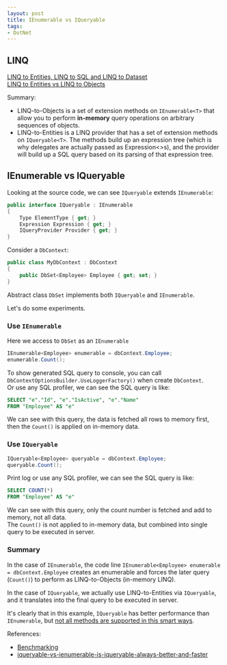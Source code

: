 ```yaml
---
layout: post
title: IEnumerable vs IQueryable
tags:
- DotNet
---
```


## LINQ

[LINQ to Entities, LINQ to SQL and LINQ to Dataset](https://stackoverflow.com/questions/2443836)  
[LINQ to Entities vs LINQ to Objects](https://stackoverflow.com/questions/7192040)

Summary:

- LINQ-to-Objects is a set of extension methods on `IEnumerable<T>` that allow you to perform **in-memory** query operations on arbitrary sequences of objects.
- LINQ-to-Entities is a LINQ provider that has a set of extension methods on `IQueryable<T>`. The methods build up an expression tree (which is why delegates are actually passed as Expression<>s), and the provider will build up a SQL query based on its parsing of that expression tree.

## IEnumerable vs IQueryable

Looking at the source code, we can see `IQueryable` extends `IEnumerable`:

```cs
public interface IQueryable : IEnumerable
{
    Type ElementType { get; }
    Expression Expression { get; }
    IQueryProvider Provider { get; }
}
```

Consider a `DbContext`:

```cs
public class MyDbContext : DbContext
{
    public DbSet<Employee> Employee { get; set; }
}
```

Abstract class `DbSet` implements both `IQueryable` and `IEnumerable`.

Let's do some experiments.

### Use `IEnumerable`

Here we access to `DbSet` as an `IEnumerable`

```cs
IEnumerable<Employee> enumerable = dbContext.Employee;
enumerable.Count();
```

To show generated SQL query to console, you can call `DbContextOptionsBuilder.UseLoggerFactory()` when create `DbContext`.  
Or use any SQL profiler, we can see the SQL query is like:

```sql
SELECT "e"."Id", "e"."IsActive", "e"."Name"
FROM "Employee" AS "e"
```

We can see with this query, the data is fetched all rows to memory first, then the `Count()` is applied on in-memory data.

### Use `IQueryable`

```cs
IQueryable<Employee> queryable = dbContext.Employee;
queryable.Count();
```

Print log or use any SQL profiler, we can see the SQL query is like:

```sql
SELECT COUNT(*)
FROM "Employee" AS "e"
```

We can see with this query, only the count number is fetched and add to memory, not all data.  
The `Count()` is not applied to in-memory data, but combined into single query to be executed in server.

### Summary

In the case of `IEnumerable`, the code line `IEnumerable<Employee> enumerable = dbContext.Employee` creates an enumerable and forces the later query (`Count()`) to perform as LINQ-to-Objects (in-memory LINQ).

In the case of `IQueryable`, we actually use LINQ-to-Entities via `IQueryable`, and it translates into the final query to be executed in server.

It's clearly that in this example, `IQueryable` has better performance than `IEnumerable`, but [not all methods are supported in this smart ways](https://docs.microsoft.com/en-us/dotnet/framework/data/adonet/ef/language-reference/supported-and-unsupported-linq-methods-linq-to-entities).

References:

- [Benchmarking](http://ivanitskyi.blogspot.com/2013/04/entity-framework-iqueryable-vs-ienumerable.html?m=1)
- [iqueryable-vs-ienumerable-is-iqueryable-always-better-and-faster](https://stackoverflow.com/questions/43419228/)
